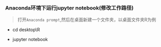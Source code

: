### Anaconda环境下运行jupyter notebook(修改工作路径)

>打开`Anaconda prompt`,然后在桌面新建一个文件夹，以桌面文件夹R为例

* cd desktop\R

* jupyter notebook

